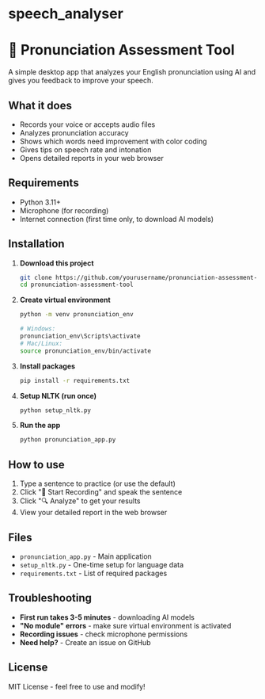 # speech_analyser

# 🎤 Pronunciation Assessment Tool

A simple desktop app that analyzes your English pronunciation using AI and gives you feedback to improve your speech.

## What it does

- Records your voice or accepts audio files
- Analyzes pronunciation accuracy
- Shows which words need improvement with color coding
- Gives tips on speech rate and intonation
- Opens detailed reports in your web browser

## Requirements

- Python 3.11+
- Microphone (for recording)
- Internet connection (first time only, to download AI models)

## Installation

1. **Download this project**

   ```bash
   git clone https://github.com/yourusername/pronunciation-assessment-tool.git
   cd pronunciation-assessment-tool
   ```

2. **Create virtual environment**

   ```bash
   python -m venv pronunciation_env

   # Windows:
   pronunciation_env\Scripts\activate
   # Mac/Linux:
   source pronunciation_env/bin/activate
   ```

3. **Install packages**

   ```bash
   pip install -r requirements.txt
   ```

4. **Setup NLTK (run once)**

   ```bash
   python setup_nltk.py
   ```

5. **Run the app**
   ```bash
   python pronunciation_app.py
   ```

## How to use

1. Type a sentence to practice (or use the default)
2. Click "🎤 Start Recording" and speak the sentence
3. Click "🔍 Analyze" to get your results
4. View your detailed report in the web browser

## Files

- `pronunciation_app.py` - Main application
- `setup_nltk.py` - One-time setup for language data
- `requirements.txt` - List of required packages

## Troubleshooting

- **First run takes 3-5 minutes** - downloading AI models
- **"No module" errors** - make sure virtual environment is activated
- **Recording issues** - check microphone permissions
- **Need help?** - Create an issue on GitHub

## License

MIT License - feel free to use and modify!
